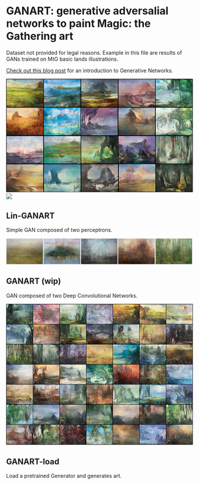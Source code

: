 #  GANART: generative adversalial networks to paint Magic: the Gathering art

Dataset not provided for legal reasons. Example in this file are results of GANs trained on MtG basic lands illustrations.

[Check out this blog post](https://medium.com/ai-society/gans-from-scratch-1-a-deep-introduction-with-code-in-pytorch-and-tensorflow-cb03cdcdba0f) for an introduction to Generative Networks. 

<img src=".images/z9-all.png" width="814">

<img src=".images/conv.gif" width="240">

## Lin-GANART
Simple GAN composed of two perceptrons.

<img src=".images/five-linear.png" width="1300">

## GANART (wip)
GAN composed of two Deep Convolutional Networks.

<img src=".images/small-sample.png" width="600">


## GANART-load
Load a pretrained Generator and generates art.
